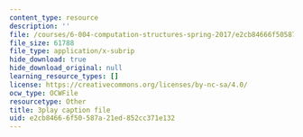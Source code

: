 ```yaml
---
content_type: resource
description: ''
file: /courses/6-004-computation-structures-spring-2017/e2cb84666f50587a21ed852cc371e132_q38KAGAKORk.srt
file_size: 61788
file_type: application/x-subrip
hide_download: true
hide_download_original: null
learning_resource_types: []
license: https://creativecommons.org/licenses/by-nc-sa/4.0/
ocw_type: OCWFile
resourcetype: Other
title: 3play caption file
uid: e2cb8466-6f50-587a-21ed-852cc371e132
---
```

